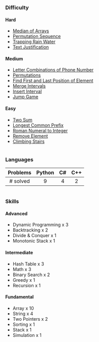 ### Difficulty

#### Hard
* [Median of Arrays](MedianOfArrays/findmediansortedarrays.py)
* [Permutation Sequence](PermutationSequence/permutationsequence.cs)
* [Trapping Rain Water](TrappingRainWater/traprainwater.cs)
* [Text Justification](TextJustification/textjustification.py)

#### Medium
* [Letter Combinations of Phone Number](/LetterCombinationsOfPhoneNumber/phonenumberletters.py)
* [Permutations](Permutations/permutations.py)
* [Find First and Last Position of Element](FirstandLastPosition/findfirstlast.py)
* [Merge Intervals](MergeIntervals/mergeintervals.py)
* [Insert Interval](InsertInterval/insertinterval.py)
* [Jump Game](JumpGame/jumpgame.cpp)

#### Easy
* [Two Sum](TwoSum/twosum.py)
* [Longest Common Prefix](LongestCommonPrefix/longestcommonprefix.py)
* [Roman Numeral to Integer](RomanToInteger/romantoint.cs)
* [Remove Element](RemoveElement/removeelement.cs)
* [Climbing Stairs](ClimbingStairs/climbingstairs.cpp)

#

### Languages

| Problems | Python | C# | C++ |
|:--------:|:------:|:--:|:---:|
| # solved |   9    | 4  |  2  |

#

### Skills
#### Advanced
* Dynamic Programming x 3
* Backtracking x 2
* Divide & Conquer x 1
* Monotonic Stack x 1
#### Intermediate
* Hash Table x 3
* Math x 3
* Binary Search x 2
* Greedy x 1
* Recursion x 1
#### Fundamental
* Array x 10
* String x 4
* Two Pointers x 2
* Sorting x 1
* Stack x 1
* Simulation x 1
